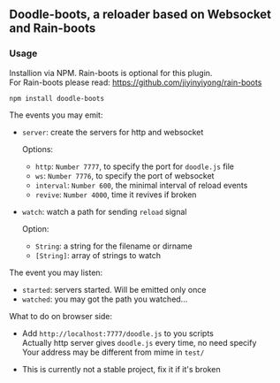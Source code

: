 
Doodle-boots, a reloader based on Websocket and Rain-boots
-----

### Usage

Installion via NPM. Rain-boots is optional for this plugin.  
For Rain-boots please read: https://github.com/jiyinyiyong/rain-boots

```
npm install doodle-boots
```

The events you may emit:

* `server`: create the servers for http and websocket
  
  Options:

  * `http`: `Number 7777`, to specify the port for `doodle.js` file  
  * `ws`: `Number 7776`, to specify the port of websocket  
  * `interval`: `Number 600`, the minimal interval of reload events  
  * `revive`: `Number 4000`, time it revives if broken  

* `watch`: watch a path for sending `reload` signal
  
  Option:

  * `String`: a string for the filename or dirname  
  * `[String]`: array of strings to watch  

The event you may listen:

* `started`: servers started. Will be emitted only once
* `watched`: you may got the path you watched...

What to do on browser side:

* Add `http://localhost:7777/doodle.js` to you scripts  
  Actually http server gives `doodle.js` every time, no need specify  
  Your address may be different from mime in `test/`

* This is currently not a stable project, fix it if it's broken